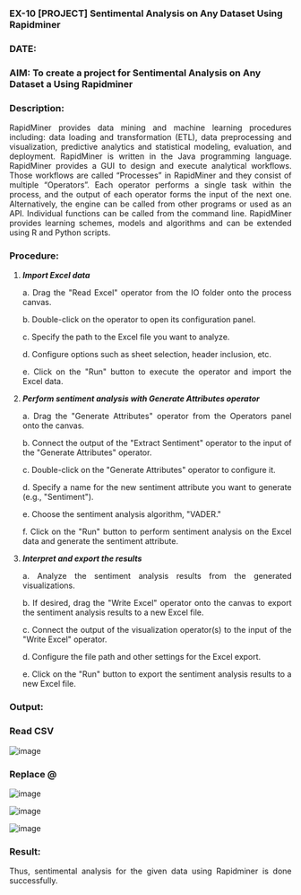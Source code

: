 ### EX-10 [PROJECT] Sentimental Analysis on Any Dataset Using Rapidminer
### DATE: 
### AIM: To create a project for Sentimental Analysis on Any Dataset a Using Rapidminer
### Description: 
<div align = "justify">

RapidMiner provides data mining and machine learning procedures including: data loading and transformation (ETL), data preprocessing and visualization, predictive analytics and statistical modeling, evaluation, and deployment. RapidMiner is written in the Java programming language. RapidMiner provides a GUI to design and execute analytical workflows. Those workflows are called “Processes” in RapidMiner and they consist of multiple “Operators”. Each operator performs a single task within the process, and the output of each operator forms the input of the next one. Alternatively, the engine can be called from other programs or used as an API. Individual functions can be called from the command line. RapidMiner provides learning schemes, models and algorithms and can be extended using R and Python scripts.

### Procedure:
1) ***Import Excel data***
    <p>a. Drag the "Read Excel" operator from the IO folder onto the process canvas.
    <p>b. Double-click on the operator to open its configuration panel.
    <p>c. Specify the path to the Excel file you want to analyze.
    <p>d. Configure options such as sheet selection, header inclusion, etc.
    <p>e. Click on the "Run" button to execute the operator and import the Excel data.
2) ***Perform sentiment analysis with Generate Attributes operator***
    <p>a. Drag the "Generate Attributes" operator from the Operators panel onto the canvas.
    <p>b. Connect the output of the "Extract Sentiment" operator to the input of the "Generate Attributes" operator.
    <p>c. Double-click on the "Generate Attributes" operator to configure it.
    <p>d. Specify a name for the new sentiment attribute you want to generate (e.g., "Sentiment").
    <p>e. Choose the sentiment analysis algorithm, "VADER."
    <p>f. Click on the "Run" button to perform sentiment analysis on the Excel data and generate the sentiment attribute.
3) ***Interpret and export the results***
    <p>a. Analyze the sentiment analysis results from the generated visualizations.
    <p>b. If desired, drag the "Write Excel" operator onto the canvas to export the sentiment analysis results to a new Excel file.
    <p>c. Connect the output of the visualization operator(s) to the input of the "Write Excel" operator.
    <p>d. Configure the file path and other settings for the Excel export.
    <p>e. Click on the "Run" button to export the sentiment analysis results to a new Excel file.

### Output:

### Read CSV

![image](https://github.com/user-attachments/assets/ab935474-1664-4f09-8140-11f1c5d8a92a)

### Replace @

![image](https://github.com/user-attachments/assets/5063c65a-6018-4f0e-a56d-2e3101d1708a)

![image](https://github.com/user-attachments/assets/00002b74-5229-4df6-8b8d-6a3eafbb8d5f)

![image](https://github.com/user-attachments/assets/17839eac-021f-4b4e-9d6b-766f53fb94a4)

### Result:

Thus, sentimental analysis for the given data using Rapidminer is done successfully.
